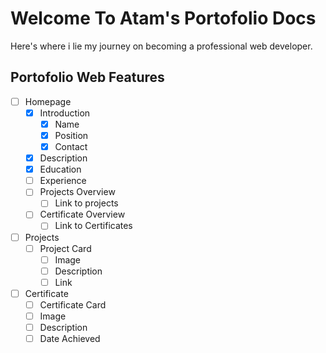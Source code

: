 # Welcome To Atam's Portofolio Docs

Here's where i lie my journey on becoming a professional web developer.

## Portofolio Web Features

* [ ] Homepage
  * [X] Introduction
    * [X] Name
    * [X] Position
    * [X] Contact
  * [X] Description
  * [X] Education
  * [ ] Experience
  * [ ] Projects Overview
    * [ ] Link to projects
  * [ ] Certificate Overview
    * [ ] Link to Certificates
* [ ] Projects
  * [ ] Project Card
    * [ ] Image
    * [ ] Description
    * [ ] Link
* [ ] Certificate
  * [ ] Certificate Card
  * [ ] Image
  * [ ] Description
  * [ ] Date Achieved

